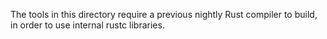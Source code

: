 The tools in this directory require a previous nightly Rust compiler to build,
in order to use internal rustc libraries.

